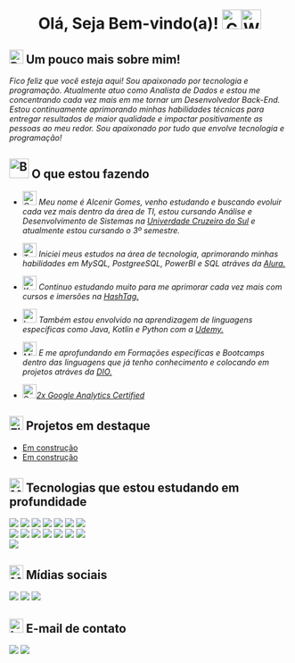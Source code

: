 <div align="center">
  <h1> Olá, Seja Bem-vindo(a)! <img src="https://raw.githubusercontent.com/Tarikul-Islam-Anik/Telegram-Animated-Emojis/main/Smileys/Grinning%20Face%20With%20Smiling%20Eyes.webp" alt="Grinning Face With Smiling Eyes" width="35" height="35" /><img src="https://raw.githubusercontent.com/Tarikul-Islam-Anik/Telegram-Animated-Emojis/main/People/Waving%20Hand.webp" alt="Waving Hand" width="35" height="35" /> </h1>
</div>

## <img src="https://raw.githubusercontent.com/Tarikul-Islam-Anik/Animated-Fluent-Emojis/master/Emojis/People%20with%20professions/Person%20Light%20Skin%20Tone%2C%20Beard.png" alt="Person Light Skin Tone, Beard" width="25" height="25" /> Um pouco mais sobre mim!

*Fico feliz que você esteja aqui! Sou apaixonado por tecnologia e programação. Atualmente atuo como Analista de Dados e estou me concentrando cada vez mais em me tornar um Desenvolvedor Back-End. Estou continuamente aprimorando minhas habilidades técnicas para entregar resultados de maior qualidade e impactar positivamente as pessoas ao meu redor. Sou apaixonado por tudo que envolve tecnologia e programação!*

<h2> <img src="https://raw.githubusercontent.com/Tarikul-Islam-Anik/Telegram-Animated-Emojis/main/Objects/Books.webp" alt="Books" width="35" height="35" /> O que estou fazendo </h2>

-  <img src="https://raw.githubusercontent.com/Tarikul-Islam-Anik/Telegram-Animated-Emojis/main/Objects/Graduation%20Cap.webp" alt="Graduation Cap" width="25" height="25" /> *Meu nome é Alcenir Gomes, venho estudando e buscando evoluir cada vez mais dentro da área de TI, estou cursando Análise e Desenvolvimento de Sistemas na  <a href="https://www.cruzeirodosul.edu.br//" target="_blank">Univerdade Cruzeiro do Sul</a> e atualmente estou cursando o 3º semestre.*

-  <img src="https://raw.githubusercontent.com/Tarikul-Islam-Anik/Telegram-Animated-Emojis/main/Objects/Tear%20Off%20Calendar.webp" alt="Tear Off Calendar" width="25" height="25" /> *Iniciei meus estudos na área de tecnologia, aprimorando minhas habilidades em MySQL, PostgreeSQL, PowerBI e SQL atráves da <a href="https://www.alura.com.br/" target="_blank">Alura.</a>*

-  <img src="https://raw.githubusercontent.com/Tarikul-Islam-Anik/Telegram-Animated-Emojis/main/Objects/Keyboard.webp" alt="Keyboard" width="25" height="25" /> *Continuo estudando muito para me aprimorar cada vez mais com cursos e imersões na <a href="https://www.hashtagtreinamentos.com/" target="_blank">HashTag.</a>*

-  <img src="https://raw.githubusercontent.com/Tarikul-Islam-Anik/Telegram-Animated-Emojis/main/Objects/Laptop.webp" alt="Laptop" width="25" height="25" /> *Também estou envolvido na aprendizagem de linguagens específicas como Java, Kotlin e Python com a <a href="https://www.udemy.com/" target="_blank">Udemy.</a>*

-  <img src="https://raw.githubusercontent.com/Tarikul-Islam-Anik/Telegram-Animated-Emojis/main/Objects/Microscope.webp" alt="Microscope" width="25" height="25" /> *E me aprofundando em Formações específicas e Bootcamps dentro das linguagens que já tenho conhecimento e colocando em projetos atráves da <a href="https://www.dio.me/" target="__blank">DIO.</a>*

- <img src="https://raw.githubusercontent.com/Tarikul-Islam-Anik/Telegram-Animated-Emojis/main/Activity/Sports%20Medal.webp" alt="Sports Medal" width="25" height="25" /><a href="https://skillshop.credential.net/profile/alcenirgomesdacosta536592/wallet/" target="_blank">*2x Google Analytics Certified</a>*

<h2> <img src="https://raw.githubusercontent.com/Tarikul-Islam-Anik/Telegram-Animated-Emojis/main/Objects/File%20Folder.webp" alt="File Folder" width="25" height="25" /> Projetos em destaque </h2>

- [Em construção](URL_DO_PROJETO_1)
- [Em construção](URL_DO_PROJETO_2)

## <img src="https://raw.githubusercontent.com/Tarikul-Islam-Anik/Telegram-Animated-Emojis/main/People/Man%20Technologist.webp" alt="Man Technologist" width="25" height="25" /> Tecnologias que estou estudando em profundidade

<a href="https://www.djangoproject.com/">
  <img src="https://go-skill-icons.vercel.app/api/icons?i=django&theme=dark"></a>
  
<a href="https://www.docker.com/">
  <img src="https://go-skill-icons.vercel.app/api/icons?i=docker&theme=dark"></a>
  
<a href="https://flask.palletsprojects.com/en/stable/">
  <img src="https://go-skill-icons.vercel.app/api/icons?i=flask&theme=dark"></a>
  
<a href="https://developers.google.com/analytics?hl=pt-br/">
  <img src="https://go-skill-icons.vercel.app/api/icons?i=googleanalytics&theme=dark"></a>

<a href="https://gradle.org/">
  <img src="https://go-skill-icons.vercel.app/api/icons?i=gradle&theme=dark"></a>

<a href="https://insomnia.rest/">
  <img src="https://go-skill-icons.vercel.app/api/icons?i=insomnia&theme=dark"></a>

<a href="https://www.java.com/">
  <img src="https://go-skill-icons.vercel.app/api/icons?i=java&theme=dark"></a>

<br>

<a href="https://kotlinlang.org/">
  <img src="https://go-skill-icons.vercel.app/api/icons?i=kotlin&theme=dark"></a>

<a href="https://www.mysql.com/">
  <img src="https://go-skill-icons.vercel.app/api/icons?i=mysql&theme=dark"></a>
  
<a href="https://www.postgresql.org/">
  <img src="https://go-skill-icons.vercel.app/api/icons?i=postgresql&theme=dark"></a>
  
<a href="https://www.python.org/">
  <img src="https://go-skill-icons.vercel.app/api/icons?i=python&theme=dark"></a>
  
<a href="https://spring.io/">
  <img src="https://go-skill-icons.vercel.app/api/icons?i=spring&theme=dark"></a>
  
<a href="https://www.sqlite.org/index.html">
  <img src="https://go-skill-icons.vercel.app/api/icons?i=sqlite&theme=dark"></a>
  
<a href="https://www.microsoft.com/pt-br/sql-server/sql-server-downloads/">
  <img src="https://go-skill-icons.vercel.app/api/icons?i=sqlserver&theme=dark"></a>
  
<br>

<a href="https://www.postman.com/">
  <img src="https://go-skill-icons.vercel.app/api/icons?i=postman&theme=dark"></a>

## <img src="https://raw.githubusercontent.com/Tarikul-Islam-Anik/Telegram-Animated-Emojis/main/Objects/Mobile%20Phone.webp" alt="Mobile Phone" width="25" height="25" /> Mídias sociais
<a href="https://discord.gg/TQVnRKSb" target="_blank">
  <img src="https://go-skill-icons.vercel.app/api/icons?i=discord&theme=dark"></a>
<a href="https://www.linkedin.com/in/alcenir-g-costa/" target="_blank">
  <img src="https://go-skill-icons.vercel.app/api/icons?i=linkedin&theme=dark"></a>
<a href="https://x.com/AlcenirCosta87/" target="_blank">
  <img src="https://go-skill-icons.vercel.app/api/icons?i=x&theme=dark"></a>

  ## <img src="https://raw.githubusercontent.com/Tarikul-Islam-Anik/Telegram-Animated-Emojis/main/Objects/Incoming%20Envelope.webp" alt="Incoming Envelope" width="25" height="25" /> E-mail de contato

<a href="mailto:alcenir.g.costa@gmail.com">
  <img src="https://skillicons.dev/icons?i=gmail&theme=dark"></a>
<a href="mailto:alcenir.g.costa@hotmail.com">
  <img src="https://go-skill-icons.vercel.app/api/icons?i=outlook&theme=dark"></a>
